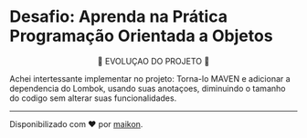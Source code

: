 <h1> Desafio: Aprenda na Prática Programação Orientada a Objetos</h1>

<p align="center"> 📜 EVOLUÇAO DO PROJETO </a> 📜 </P>
<p> Achei intertessante implementar no projeto: Torna-lo MAVEN e adicionar a dependencia do Lombok, usando suas anotaçoes, diminuindo o tamanho do codigo sem alterar suas funcionalidades. </p>


------------

Disponibilizado com ♥ por [maikon](https://www.linkedin.com/in/maikon-farias-java/ "maikon").
